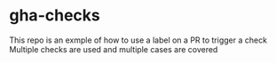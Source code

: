 # gha-checks

This repo is an exmple of how to use a label on a PR to trigger a check
Multiple checks are used and multiple cases are covered